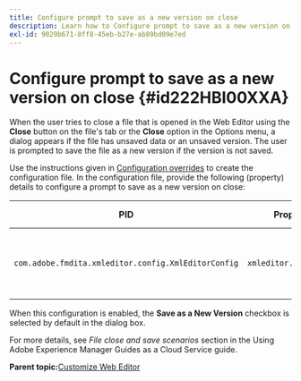 ```yaml
---
title: Configure prompt to save as a new version on close
description: Learn how to Configure prompt to save as a new version on close
exl-id: 9029b671-8ff8-45eb-b27e-ab89bd09e7ed
---
```

# Configure prompt to save as a new version on close {#id222HBI00XXA}

When the user tries to close a file that is opened in the Web Editor using the **Close** button on the file's tab or the **Close** option in the Options menu, a dialog appears if the file has unsaved data or an unsaved version. The user is prompted to save the file as a new version if the version is not saved.

Use the instructions given in [Configuration overrides](download-install-additional-config-override.md#) to create the configuration file. In the configuration file, provide the following \(property\) details to configure a prompt to save as a new version on close:

|PID|Property Key|Property Value|
|---|------------|--------------|
|`com.adobe.fmdita.xmleditor.config.XmlEditorConfig`|`xmleditor.savenewversion`|Boolean \( true/ false\). <br>  **Default value**: true |

When this configuration is enabled, the **Save as a New Version** checkbox is selected by default in the dialog box.

For more details, see *File close and save scenarios* section in the Using Adobe Experience Manager Guides as a Cloud Service guide.

**Parent topic:**[Customize Web Editor](conf-web-editor.md)
